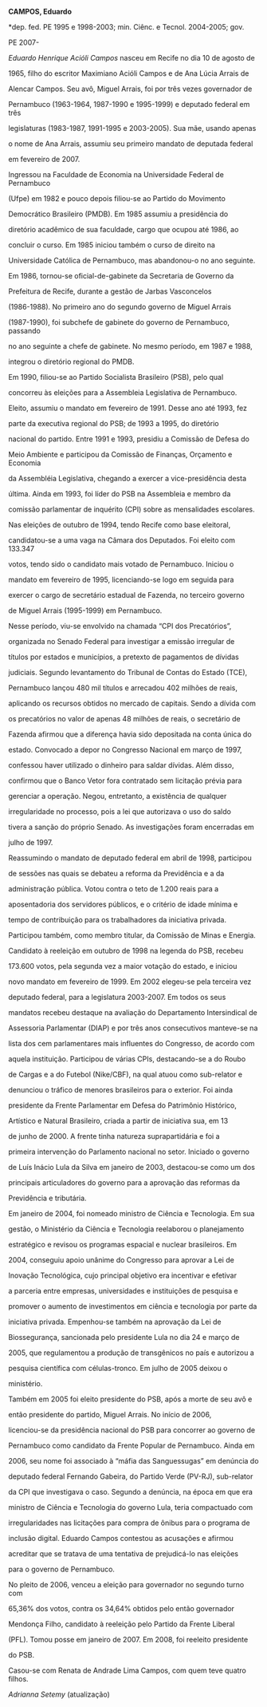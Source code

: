 **CAMPOS, Eduardo**



\*dep. fed. PE 1995 e 1998-2003; min. Ciênc. e Tecnol. 2004-2005; gov.

PE 2007-



*Eduardo Henrique Acióli Campos* nasceu em Recife no dia 10 de agosto de

1965, filho do escritor Maximiano Acióli Campos e de Ana Lúcia Arrais de

Alencar Campos. Seu avô, Miguel Arrais, foi por três vezes governador de

Pernambuco (1963-1964, 1987-1990 e 1995-1999) e deputado federal em três

legislaturas (1983-1987, 1991-1995 e 2003-2005). Sua mãe, usando apenas

o nome de Ana Arrais, assumiu seu primeiro mandato de deputada federal

em fevereiro de 2007.



Ingressou na Faculdade de Economia na Universidade Federal de Pernambuco

(Ufpe) em 1982 e pouco depois filiou-se ao Partido do Movimento

Democrático Brasileiro (PMDB). Em 1985 assumiu a presidência do

diretório acadêmico de sua faculdade, cargo que ocupou até 1986, ao

concluir o curso. Em 1985 iniciou também o curso de direito na

Universidade Católica de Pernambuco, mas abandonou-o no ano seguinte. 



Em 1986, tornou-se oficial-de-gabinete da Secretaria de Governo da

Prefeitura de Recife, durante a gestão de Jarbas Vasconcelos

(1986-1988). No primeiro ano do segundo governo de Miguel Arrais

(1987-1990), foi subchefe de gabinete do governo de Pernambuco, passando

no ano seguinte a chefe de gabinete. No mesmo período, em 1987 e 1988,

integrou o diretório regional do PMDB.



Em 1990, filiou-se ao Partido Socialista Brasileiro (PSB), pelo qual

concorreu às eleições para a Assembleia Legislativa de Pernambuco.

Eleito, assumiu o mandato em fevereiro de 1991. Desse ano até 1993, fez

parte da executiva regional do PSB; de 1993 a 1995, do diretório

nacional do partido. Entre 1991 e 1993, presidiu a Comissão de Defesa do

Meio Ambiente e participou da Comissão de Finanças, Orçamento e Economia

da Assembléia Legislativa, chegando a exercer a vice-presidência desta

última. Ainda em 1993, foi líder do PSB na Assembleia e membro da

comissão parlamentar de inquérito (CPI) sobre as mensalidades escolares.



Nas eleições de outubro de 1994, tendo Recife como base eleitoral,

candidatou-se a uma vaga na Câmara dos Deputados. Foi eleito com 133.347

votos, tendo sido o candidato mais votado de Pernambuco. Iniciou o

mandato em fevereiro de 1995, licenciando-se logo em seguida para

exercer o cargo de secretário estadual de Fazenda, no terceiro governo

de Miguel Arrais (1995-1999) em Pernambuco.



Nesse período, viu-se envolvido na chamada “CPI dos Precatórios”,

organizada no Senado Federal para investigar a emissão irregular de

títulos por estados e municípios, a pretexto de pagamentos de dívidas

judiciais. Segundo levantamento do Tribunal de Contas do Estado (TCE),

Pernambuco lançou 480 mil títulos e arrecadou 402 milhões de reais,

aplicando os recursos obtidos no mercado de capitais. Sendo a dívida com

os precatórios no valor de apenas 48 milhões de reais, o secretário de

Fazenda afirmou que a diferença havia sido depositada na conta única do

estado. Convocado a depor no Congresso Nacional em março de 1997,

confessou haver utilizado o dinheiro para saldar dívidas. Além disso,

confirmou que o Banco Vetor fora contratado sem licitação prévia para

gerenciar a operação. Negou, entretanto, a existência de qualquer

irregularidade no processo, pois a lei que autorizava o uso do saldo

tivera a sanção do próprio Senado. As investigações foram encerradas em

julho de 1997.



Reassumindo o mandato de deputado federal em abril de 1998, participou

de sessões nas quais se debateu a reforma da Previdência e a da

administração pública. Votou contra o teto de 1.200 reais para a

aposentadoria dos servidores públicos, e o critério de idade mínima e

tempo de contribuição para os trabalhadores da iniciativa privada.

Participou também, como membro titular, da Comissão de Minas e Energia.



Candidato à reeleição em outubro de 1998 na legenda do PSB, recebeu

173.600 votos, pela segunda vez a maior votação do estado, e iniciou

novo mandato em fevereiro de 1999. Em 2002 elegeu-se pela terceira vez

deputado federal, para a legislatura 2003-2007. Em todos os seus

mandatos recebeu destaque na avaliação do Departamento Intersindical de

Assessoria Parlamentar (DIAP) e por três anos consecutivos manteve-se na

lista dos cem parlamentares mais influentes do Congresso, de acordo com

aquela instituição. Participou de várias CPIs, destacando-se a do Roubo

de Cargas e a do Futebol (Nike/CBF), na qual atuou como sub-relator e

denunciou o tráfico de menores brasileiros para o exterior. Foi ainda

presidente da Frente Parlamentar em Defesa do Patrimônio Histórico,

Artístico e Natural Brasileiro, criada a partir de iniciativa sua, em 13

de junho de 2000. A frente tinha natureza suprapartidária e foi a

primeira intervenção do Parlamento nacional no setor. Iniciado o governo

de Luís Inácio Lula da Silva em janeiro de 2003, destacou-se como um dos

principais articuladores do governo para a aprovação das reformas da

Previdência e tributária.



Em janeiro de 2004, foi nomeado ministro de Ciência e Tecnologia. Em sua

gestão, o Ministério da Ciência e Tecnologia reelaborou o planejamento

estratégico e revisou os programas espacial e nuclear brasileiros. Em

2004, conseguiu apoio unânime do Congresso para aprovar a Lei de

Inovação Tecnológica, cujo principal objetivo era incentivar e efetivar

a parceria entre empresas, universidades e instituições de pesquisa e

promover o aumento de investimentos em ciência e tecnologia por parte da

iniciativa privada. Empenhou-se também na aprovação da Lei de

Biossegurança, sancionada pelo presidente Lula no dia 24 e março de

2005, que regulamentou a produção de transgênicos no país e autorizou a

pesquisa científica com células-tronco. Em julho de 2005 deixou o

ministério.



Também em 2005 foi eleito presidente do PSB, após a morte de seu avô e

então presidente do partido, Miguel Arrais. No início de 2006,

licenciou-se da presidência nacional do PSB para concorrer ao governo de

Pernambuco como candidato da Frente Popular de Pernambuco. Ainda em

2006, seu nome foi associado à “máfia das Sanguessugas” em denúncia do

deputado federal Fernando Gabeira, do Partido Verde (PV-RJ), sub-relator

da CPI que investigava o caso. Segundo a denúncia, na época em que era

ministro de Ciência e Tecnologia do governo Lula, teria compactuado com

irregularidades nas licitações para compra de ônibus para o programa de

inclusão digital. Eduardo Campos contestou as acusações e afirmou

acreditar que se tratava de uma tentativa de prejudicá-lo nas eleições

para o governo de Pernambuco.



No pleito de 2006, venceu a eleição para governador no segundo turno com

65,36% dos votos, contra os 34,64% obtidos pelo então governador

Mendonça Filho, candidato à reeleição pelo Partido da Frente Liberal

(PFL). Tomou posse em janeiro de 2007. Em 2008, foi reeleito presidente

do PSB.



Casou-se com Renata de Andrade Lima Campos, com quem teve quatro filhos.



*Adrianna Setemy* (atualização)



